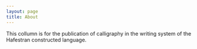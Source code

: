 ```yaml
---
layout: page
title: About
---
```

This collumn is for the publication of calligraphy in the writing system of the Hafestran constructed language.
